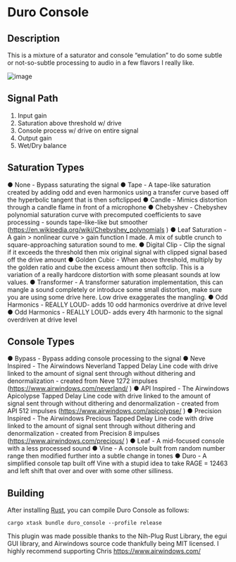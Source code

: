 # Duro Console
## Description
This is a mixture of a saturator and console “emulation” to do some subtle or not-so-subtle processing to audio in a few flavors I really like.

![image](https://github.com/ardura/Duro-Console/assets/31751444/6319ea61-4317-4211-80e6-03f84c91016e)

## Signal Path
1. Input gain
2. Saturation above threshold w/ drive
3. Console process w/ drive on entire signal
4. Output gain
5. Wet/Dry balance

## Saturation Types
● None - Bypass saturating the signal
● Tape - A tape-like saturation created by adding odd and even harmonics using a transfer
curve based off the hyperbolic tangent that is then softclipped
● Candle - Mimics distortion through a candle flame in front of a microphone
● Chebyshev - Chebyshev polynomial saturation curve with precomputed coefficients to
save processing - sounds tape-like-like but smoother
(https://en.wikipedia.org/wiki/Chebyshev_polynomials )
● Leaf Saturation - A gain > nonlinear curve > gain function I made. A mix of subtle
crunch to square-approaching saturation sound to me.
● Digital Clip - Clip the signal if it exceeds the threshold then mix original signal with
clipped signal based off the drive amount
● Golden Cubic - When above threshold, multiply by the golden ratio and cube the excess
amount then softclip. This is a variation of a really hardcore distortion with some pleasant
sounds at low values.
● Transformer - A transformer saturation implementation, this can mangle a sound
completely or introduce some small distortion, make sure you are using some drive here.
Low drive exaggerates the mangling.
● Odd Harmonics - REALLY LOUD- adds 10 odd harmonics overdrive at drive level
● Odd Harmonics - REALLY LOUD- adds every 4th harmonic to the signal overdriven at
drive level


## Console Types

● Bypass - Bypass adding console processing to the signal
● Neve Inspired - The Airwindows Neverland Tapped Delay Line code with drive linked to
the amount of signal sent through without dithering and denormalization - created from
Neve 1272 impulses (https://www.airwindows.com/neverland/ )
● API Inspired - The Airwindows Apicolypse Tapped Delay Line code with drive linked to
the amount of signal sent through without dithering and denormalization - created from
API 512 impulses (https://www.airwindows.com/apicolypse/ )
● Precision Inspired - The Airwindows Precious Tapped Delay Line code with drive linked
to the amount of signal sent through without dithering and denormalization - created
from Precision 8 impulses (https://www.airwindows.com/precious/ )
● Leaf - A mid-focused console with a less processed sound
● Vine - A console built from random number range then modified further into a subtle
change in tones
● Duro - A simplified console tap built off Vine with a stupid idea to take RAGE = 12463
and left shift that over and over with some other silliness.



## Building

After installing [Rust](https://rustup.rs/), you can compile Duro Console as follows:

```shell
cargo xtask bundle duro_console --profile release
```

This plugin was made possible thanks to the Nih-Plug Rust Library, the egui GUI library, and
Airwindows source code thankfully being MIT licensed. I highly recommend supporting Chris
https://www.airwindows.com/
